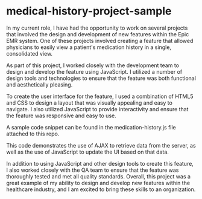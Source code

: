 # medical-history-project-sample
In my current role, I have had the opportunity to work on several projects that involved the design and development of new features within the Epic EMR system. One of these projects involved creating a feature that allowed physicians to easily view a patient's medication history in a single, consolidated view.

As part of this project, I worked closely with the development team to design and develop the feature using JavaScript. I utilized a number of design tools and technologies to ensure that the feature was both functional and aesthetically pleasing.

To create the user interface for the feature, I used a combination of HTML5 and CSS to design a layout that was visually appealing and easy to navigate. I also utilized JavaScript to provide interactivity and ensure that the feature was responsive and easy to use.

A sample code snippet can be found in the medication-history.js file attached to this repo.

This code demonstrates the use of AJAX to retrieve data from the server, as well as the use of JavaScript to update the UI based on that data.

In addition to using JavaScript and other design tools to create this feature, I also worked closely with the QA team to ensure that the feature was thoroughly tested and met all quality standards. Overall, this project was a great example of my ability to design and develop new features within the healthcare industry, and I am excited to bring these skills to an organization.
